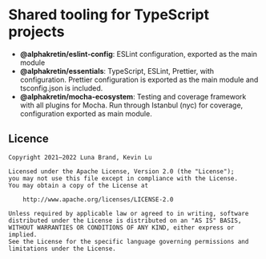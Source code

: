 # Shared tooling for TypeScript projects

- **@alphakretin/eslint-config**: ESLint configuration, exported as the main module
- **@alphakretin/essentials**: TypeScript, ESLint, Prettier, with configuration.
  Prettier configuration is exported as the main module and tsconfig.json is included.
- **@alphakretin/mocha-ecosystem**: Testing and coverage framework with all plugins for Mocha.
  Run through Istanbul (nyc) for coverage, configuration exported as main module.

## Licence

```
Copyright 2021–2022 Luna Brand, Kevin Lu

Licensed under the Apache License, Version 2.0 (the "License");
you may not use this file except in compliance with the License.
You may obtain a copy of the License at

    http://www.apache.org/licenses/LICENSE-2.0

Unless required by applicable law or agreed to in writing, software
distributed under the License is distributed on an "AS IS" BASIS,
WITHOUT WARRANTIES OR CONDITIONS OF ANY KIND, either express or implied.
See the License for the specific language governing permissions and
limitations under the License.
```
